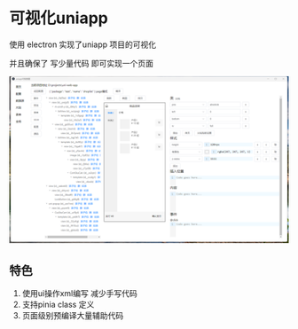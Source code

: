 # 可视化uniapp

使用 electron 实现了uniapp 项目的可视化 

并且确保了 写少量代码 即可实现一个页面

![](/articles/images/electron_main.png?v=1)


## 特色

1. 使用ui操作xml编写 减少手写代码
2. 支持pinia class 定义
3. 页面级别预编译大量辅助代码